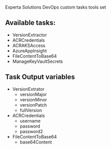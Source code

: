 Experta Solutions DevOps custom tasks tools set

## Available tasks:
- VersionExtractor
- ACRCredentials
- ACRAKSAccess
- AzureAppInsight
- FileContentToBase64
- ManageKeyVaultSecrets

## Task Output variables
- VersionExtrator
	- versionMajor
	- versionMinor
	- versionPatch
	- fullVersion
- ACRCredentials
	- username
	- password
	- password2
- FileContentToBase64
	- base64Content